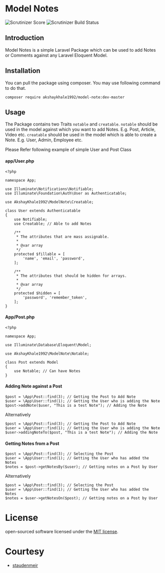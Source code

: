# Model Notes
![Scrutinizer Score](https://scrutinizer-ci.com/g/akshaykhale1992/model-notes/badges/quality-score.png?b=master)
![Scrutinizer Build Status](https://scrutinizer-ci.com/g/akshaykhale1992/model-notes/badges/build.png?b=master)

## Introduction
Model Notes is a simple Laravel Package which can be used to add Notes or Comments against any Laravel Eloquent Model.

## Installation
You can pull the package using composer. You may use following command to do that.
```
composer require akshaykhale1992/model-note:dev-master
```

## Usage
The Package contains two Traits `notable` and `creatable`.
`notable` should be used in the model against which you want to add Notes. E.g. Post, Article, Video etc. 
`creatable` should be used in the model which is able to create a Note. E.g. User, Admin, Employee etc.

Please Refer following example of simple User and Post Class

#### app/User.php
```
<?php

namespace App;

use Illuminate\Notifications\Notifiable;
use Illuminate\Foundation\Auth\User as Authenticatable;

use AkshayKhale1992\ModelNote\Creatable;

class User extends Authenticatable
{
    use Notifiable;
    use Creatable; // Able to add Notes

    /**
     * The attributes that are mass assignable.
     *
     * @var array
     */
    protected $fillable = [
        'name', 'email', 'password',
    ];

    /**
     * The attributes that should be hidden for arrays.
     *
     * @var array
     */
    protected $hidden = [
        'password', 'remember_token',
    ];
}

```

#### App/Post.php
```
<?php

namespace App;

use Illuminate\Database\Eloquent\Model;

use AkshayKhale1992\ModelNote\Notable;

class Post extends Model
{
    use Notable; // Can have Notes
}

```

#### Adding Note against a Post
```
$post = \App\Post::find(3); // Getting the Post to Add Note
$user = \App\User::find(1); // Getting the User who is adding the Note
$post->addNote($user, "This is a test Note"); // Adding the Note
```
Alternatively
```
$post = \App\Post::find(3); // Getting the Post to Add Note
$user = \App\User::find(1); // Getting the User who is adding the Note
$user->addingNoteTo($post, "This is a test Note"); // Adding the Note
```

#### Getting Notes from a Post
```
$post = \App\Post::find(3); // Selecting the Post
$user = \App\User::find(1); // Getting the User who has added the Notes
$notes = $post->getNotesBy($user); // Getting notes on a Post by User
```
Alternatively
```
$post = \App\Post::find(3); // Selecting the Post
$user = \App\User::find(1); // Getting the User who has added the Notes
$notes = $user->getNotesOn($post); // Getting notes on a Post by User
```

# License
open-sourced software licensed under the [MIT license](https://opensource.org/licenses/MIT).

# Courtesy
 - [staudenmeir](https://github.com/staudenmeir)
